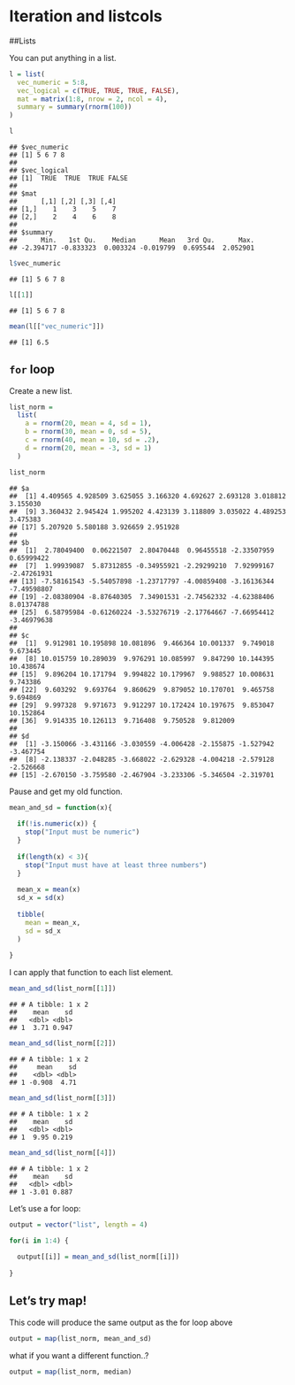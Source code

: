 Iteration and listcols
================

\#\#Lists

You can put anything in a list.

``` r
l = list(
  vec_numeric = 5:8,
  vec_logical = c(TRUE, TRUE, TRUE, FALSE),
  mat = matrix(1:8, nrow = 2, ncol = 4),
  summary = summary(rnorm(100))
)
```

``` r
l
```

    ## $vec_numeric
    ## [1] 5 6 7 8
    ## 
    ## $vec_logical
    ## [1]  TRUE  TRUE  TRUE FALSE
    ## 
    ## $mat
    ##      [,1] [,2] [,3] [,4]
    ## [1,]    1    3    5    7
    ## [2,]    2    4    6    8
    ## 
    ## $summary
    ##      Min.   1st Qu.    Median      Mean   3rd Qu.      Max. 
    ## -2.394717 -0.833323  0.003324 -0.019799  0.695544  2.052901

``` r
l$vec_numeric
```

    ## [1] 5 6 7 8

``` r
l[[1]]
```

    ## [1] 5 6 7 8

``` r
mean(l[["vec_numeric"]])
```

    ## [1] 6.5

## `for` loop

Create a new list.

``` r
list_norm =
  list(
    a = rnorm(20, mean = 4, sd = 1),
    b = rnorm(30, mean = 0, sd = 5),
    c = rnorm(40, mean = 10, sd = .2),
    d = rnorm(20, mean = -3, sd = 1)
  )
```

``` r
list_norm
```

    ## $a
    ##  [1] 4.409565 4.928509 3.625055 3.166320 4.692627 2.693128 3.018812 3.155030
    ##  [9] 3.360432 2.945424 1.995202 4.423139 3.118809 3.035022 4.489253 3.475383
    ## [17] 5.207920 5.580188 3.926659 2.951928
    ## 
    ## $b
    ##  [1]  2.78049400  0.06221507  2.80470448  0.96455518 -2.33507959  0.65999422
    ##  [7]  1.99939087  5.87312855 -0.34955921 -2.29299210  7.92999167 -2.47261931
    ## [13] -7.58161543 -5.54057898 -1.23717797 -4.00859408 -3.16136344 -7.49598807
    ## [19] -2.08380904 -8.87640305  7.34901531 -2.74562332 -4.62388406  8.01374788
    ## [25]  6.58795984 -0.61260224 -3.53276719 -2.17764667 -7.66954412 -3.46979638
    ## 
    ## $c
    ##  [1]  9.912981 10.195898 10.081896  9.466364 10.001337  9.749018  9.673445
    ##  [8] 10.015759 10.289039  9.976291 10.085997  9.847290 10.144395 10.438674
    ## [15]  9.896204 10.171794  9.994822 10.179967  9.988527 10.008631  9.743386
    ## [22]  9.603292  9.693764  9.860629  9.879052 10.170701  9.465758  9.694869
    ## [29]  9.997328  9.971673  9.912297 10.172424 10.197675  9.853047 10.152864
    ## [36]  9.914335 10.126113  9.716408  9.750528  9.812009
    ## 
    ## $d
    ##  [1] -3.150066 -3.431166 -3.030559 -4.006428 -2.155875 -1.527942 -3.467754
    ##  [8] -2.138337 -2.048285 -3.668022 -2.629328 -4.004218 -2.579128 -2.526668
    ## [15] -2.670150 -3.759580 -2.467904 -3.233306 -5.346504 -2.319701

Pause and get my old function.

``` r
mean_and_sd = function(x){
  
  if(!is.numeric(x)) {
    stop("Input must be numeric")
  }
  
  if(length(x) < 3){
    stop("Input must have at least three numbers")
  }
  
  mean_x = mean(x)
  sd_x = sd(x)
  
  tibble(
    mean = mean_x,
    sd = sd_x
  )
  
}
```

I can apply that function to each list element.

``` r
mean_and_sd(list_norm[[1]])
```

    ## # A tibble: 1 x 2
    ##    mean    sd
    ##   <dbl> <dbl>
    ## 1  3.71 0.947

``` r
mean_and_sd(list_norm[[2]])
```

    ## # A tibble: 1 x 2
    ##     mean    sd
    ##    <dbl> <dbl>
    ## 1 -0.908  4.71

``` r
mean_and_sd(list_norm[[3]])
```

    ## # A tibble: 1 x 2
    ##    mean    sd
    ##   <dbl> <dbl>
    ## 1  9.95 0.219

``` r
mean_and_sd(list_norm[[4]])
```

    ## # A tibble: 1 x 2
    ##    mean    sd
    ##   <dbl> <dbl>
    ## 1 -3.01 0.887

Let’s use a for loop:

``` r
output = vector("list", length = 4)

for(i in 1:4) {
  
  output[[i]] = mean_and_sd(list_norm[[i]])
  
}
```

## Let’s try map\!

This code will produce the same output as the for loop above

``` r
output = map(list_norm, mean_and_sd)
```

what if you want a different function..?

``` r
output = map(list_norm, median)
```
